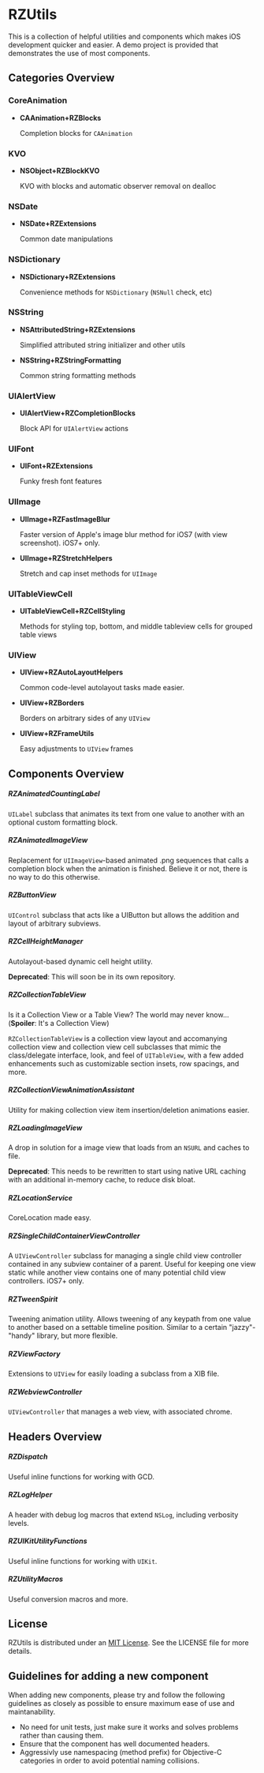 # RZUtils

This is a collection of helpful utilities and components which makes iOS development quicker and easier.  A demo project is provided that demonstrates the use of most components.

## Categories Overview

### CoreAnimation

- **CAAnimation+RZBlocks**

	Completion blocks for `CAAnimation`

### KVO

- **NSObject+RZBlockKVO** 

	KVO with blocks and automatic observer removal on dealloc

### NSDate

- **NSDate+RZExtensions**

	Common date manipulations

### NSDictionary

- **NSDictionary+RZExtensions**
	
	Convenience methods for `NSDictionary` (`NSNull` check, etc)

### NSString

- **NSAttributedString+RZExtensions**
	
	Simplified attributed string initializer and other utils
	
- **NSString+RZStringFormatting**
	
	Common string formatting methods


### UIAlertView

- **UIAlertView+RZCompletionBlocks**

	Block API for `UIAlertView` actions
	
### UIFont

- **UIFont+RZExtensions**
	
	Funky fresh font features 
	
### UIImage

- **UIImage+RZFastImageBlur**

	Faster version of Apple's image blur method for iOS7 (with view screenshot). iOS7+ only.

- **UIImage+RZStretchHelpers**

	Stretch and cap inset methods for `UIImage`   

### UITableViewCell

- **UITableViewCell+RZCellStyling**

	Methods for styling top, bottom, and middle tableview cells for grouped table views

### UIView

- **UIView+RZAutoLayoutHelpers**

	Common code-level autolayout tasks made easier.

- **UIView+RZBorders**

	Borders on arbitrary sides of any `UIView`

- **UIView+RZFrameUtils**

	Easy adjustments to `UIView` frames

## Components Overview

##### RZAnimatedCountingLabel

`UILabel` subclass that animates its text from one value to another with an optional custom formatting block.

##### RZAnimatedImageView

Replacement for `UIImageView`-based animated .png sequences that calls a completion block when the animation is finished. Believe it or not, there is no way to do this otherwise.

##### RZButtonView

`UIControl` subclass that acts like a UIButton but allows the addition and layout of arbitrary subviews.

##### RZCellHeightManager

Autolayout-based dynamic cell height utility.

**Deprecated**: This will soon be in its own repository.

##### RZCollectionTableView

Is it a Collection View or a Table View? The world may never know... (**Spoiler**: It's a Collection View)

`RZCollectionTableView` is a collection view layout and accomanying collection view and collection view cell subclasses that mimic the class/delegate interface, look, and feel of `UITableView`, with a few added enhancements such as customizable section insets, row spacings, and more.

##### RZCollectionViewAnimationAssistant

Utility for making collection view item insertion/deletion animations easier.

##### RZLoadingImageView

A drop in solution for a image view that loads from an `NSURL` and caches to file. 

**Deprecated**: This needs to be rewritten to start using native URL caching with an additional in-memory cache, to reduce disk bloat.

##### RZLocationService

CoreLocation made easy.

##### RZSingleChildContainerViewController

A `UIViewController` subclass for managing a single child view controller contained in any subview container of a parent. Useful for keeping one view static while another view contains one of many potential child view controllers. iOS7+ only.

##### RZTweenSpirit

Tweening animation utility. Allows tweening of any keypath from one value to another based on a settable timeline position. Similar to a certain "jazzy"-"handy" library, but more flexible.

##### RZViewFactory

Extensions to `UIView` for easily loading a subclass from a XIB file.

##### RZWebviewController

`UIViewController` that manages a web view, with associated chrome.

## Headers Overview

##### RZDispatch

Useful inline functions for working with GCD.

##### RZLogHelper

A header with debug log macros that extend `NSLog`, including verbosity levels.

##### RZUIKitUtilityFunctions

Useful inline functions for working with `UIKit`.

##### RZUtilityMacros

Useful conversion macros and more.

## License

RZUtils is distributed under an [MIT License](http://opensource.org/licenses/MIT). See the LICENSE file for more details.

## Guidelines for adding a new component

When adding new components, please try and follow the following guidelines as closely as possible to ensure maximum ease of use and maintanability.

 * No need for unit tests, just make sure it works and solves problems rather than causing them.
 * Ensure that the component has well documented headers.
 * Aggressivly use namespacing (method prefix) for Objective-C categories in order to avoid potential naming collisions.

